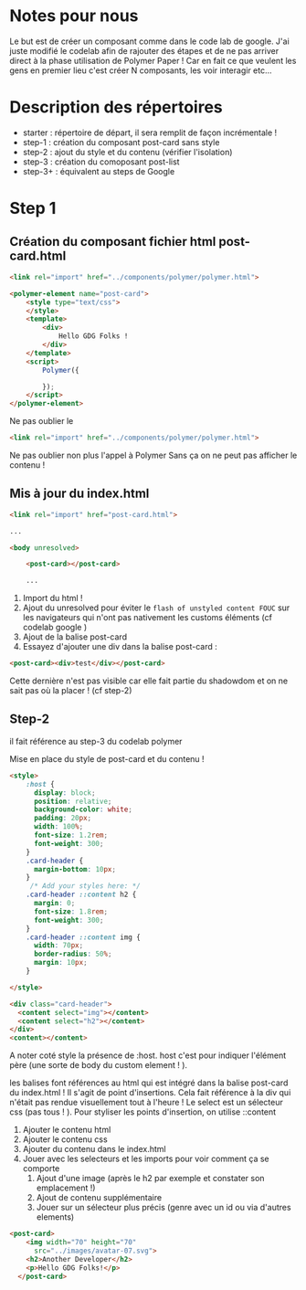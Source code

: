 # Notes pour nous
Le but est de créer un composant comme dans le code lab de google. J'ai juste modifié le codelab afin de rajouter des étapes et de ne pas arriver direct à la phase utilisation de Polymer Paper !  Car en fait ce que veulent les gens en premier lieu c'est créer N composants, les voir interagir etc...


# Description des répertoires

* starter : répertoire de départ, il sera remplit de façon incrémentale ! 
* step-1 : création du composant post-card sans style
* step-2 : ajout du style et du contenu (vérifier l'isolation)
* step-3 : création du comoposant post-list
* step-3+ : équivalent au steps de Google

# Step 1 

## Création du composant fichier html post-card.html

```html
<link rel="import" href="../components/polymer/polymer.html">

<polymer-element name="post-card">
    <style type="text/css">
    </style>
    <template>
        <div> 
            Hello GDG Folks !
        </div>
    </template>
    <script>
        Polymer({

        });
    </script>
</polymer-element>
``` 

Ne pas oublier le 

```html
<link rel="import" href="../components/polymer/polymer.html">
```

Ne pas oublier non plus l'appel à Polymer
Sans ça on ne peut pas afficher le contenu ! 

## Mis à jour du index.html

```html
<link rel="import" href="post-card.html"> 

...

<body unresolved>

    <post-card></post-card>

    ...
```

1. Import du html ! 
2. Ajout du unresolved pour éviter le ```flash of unstyled content FOUC``` sur les navigateurs qui n'ont pas nativement les customs éléments (cf codelab google )
3. Ajout de la balise post-card
4. Essayez d'ajouter une div dans la balise post-card : 

```html
<post-card><div>test</div></post-card>
```

Cette dernière n'est pas visible car elle fait partie du shadowdom et on ne sait pas où la placer ! (cf step-2)


## Step-2

il fait référence au step-3 du codelab polymer

Mise en place du style de post-card et du contenu ! 

```html
<style>
    :host {
      display: block;
      position: relative;
      background-color: white;
      padding: 20px;
      width: 100%;
      font-size: 1.2rem;
      font-weight: 300;
    }
    .card-header {
      margin-bottom: 10px;
    }
     /* Add your styles here: */
    .card-header ::content h2 {
      margin: 0;
      font-size: 1.8rem;
      font-weight: 300;
    }
    .card-header ::content img {
      width: 70px;
      border-radius: 50%;
      margin: 10px;
    }

</style>

<div class="card-header">
  <content select="img"></content>
  <content select="h2"></content>
</div>
<content></content>
```


A noter coté style la présence de :host. host c'est pour indiquer l'élément père (une sorte de body du custom element ! ). 


les balises <content> font références au html qui est intégré dans la balise post-card du index.html ! Il s'agit de point d'insertions. Cela fait référence à la div qui n'était pas rendue visuellement tout à l'heure ! Le select est un sélecteur css (pas tous ! ). Pour styliser les points d'insertion, on utilise ::content

1. Ajouter le contenu html
2. Ajouter le contenu css
3. Ajouter du contenu dans le index.html
4. Jouer avec les selecteurs et les imports pour voir comment ça se comporte
    1. Ajout d'une image (après le h2 par exemple et constater son emplacement !)
    2. Ajout de contenu supplémentaire
    3. Jouer sur un sélecteur plus précis (genre avec un id ou via d'autres elements)

```html
<post-card>
    <img width="70" height="70" 
      src="../images/avatar-07.svg">
    <h2>Another Developer</h2>
    <p>Hello GDG Folks!</p>
  </post-card>
```
